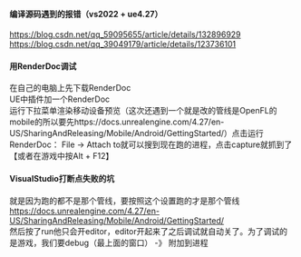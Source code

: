 #### 编译源码遇到的报错（vs2022 + ue4.27）
https://blog.csdn.net/qq_59095655/article/details/132896929    
https://blog.csdn.net/qq_39049179/article/details/123736101    
   
#### 用RenderDoc调试
在自己的电脑上先下载RenderDoc  
UE中插件加一个RenderDoc    
运行下拉菜单渲染移动设备预览（这次还遇到一个就是改的管线是OpenFL的mobile的所以要先https://docs.unrealengine.com/4.27/en-US/SharingAndReleasing/Mobile/Android/GettingStarted/）点击运行   
RenderDoc： File -> Attach to就可以搜到现在跑的进程，点击capture就抓到了    【或者在游戏中按Alt + F12】
    
#### VisualStudio打断点失败的坑   
就是因为跑的都不是那个管线，要按照这个设置跑的才是那个管线   
https://docs.unrealengine.com/4.27/en-US/SharingAndReleasing/Mobile/Android/GettingStarted/      
然后按了run他只会开editor，editor开起来了之后调试就自动关了。为了调试的是游戏，我们要debug（最上面的窗口） -》 附加到进程 
